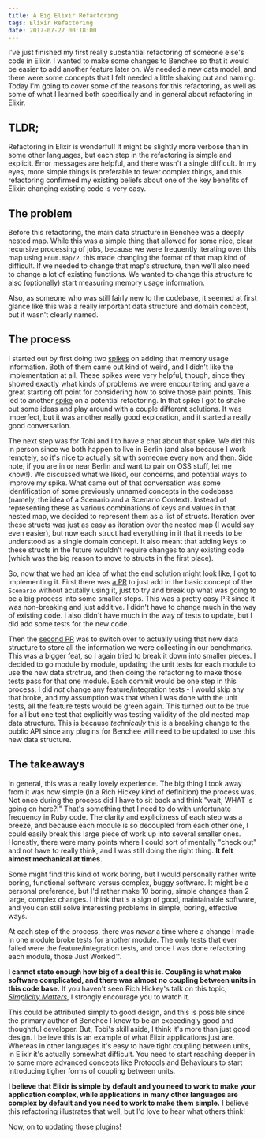 ```yaml
---
title: A Big Elixir Refactoring 
tags: Elixir Refactoring 
date: 2017-07-27 00:18:00
---
```


I've just finished my first really substantial refactoring of someone else's
code in Elixir. I wanted to make some changes to Benchee so that it would be
easier to add another feature later on. We needed a new data model, and there
were some concepts that I felt needed a little shaking out and naming.
Today I'm going to cover some of the reasons for this refactoring, as well as
some of what I learned both specifically and in general about refactoring
in Elixir.

## TLDR;

Refactoring in Elixir is wonderful! It might be slightly more verbose than in
some other languages, but each step in the refactoring is simple and explicit.
Error messages are helpful, and there wasn't a single difficult. In my eyes,
more simple things is preferable to fewer complex things, and this refactoring
confirmed my existing beliefs about one of the key benefits of Elixir: changing
existing code is very easy.

## The problem

Before this refactoring, the main data structure in Benchee was a deeply nested
map. While this was a simple thing that allowed for some nice, clear recursive
processing of jobs, because we were frequently iterating over this map using
`Enum.map/2`, this made changing the format of that map kind of difficult. If we
needed to change that map's structure, then we'll also need to change a lot of
existing functions. We wanted to change this structure to also (optionally) start
measuring memory usage information.

Also, as someone who was still fairly new to the codebase, it seemed at first
glance like this was a really important data structure and domain concept, but
it wasn't clearly named.

## The process

I started out by first doing two [spikes](https://github.com/PragTob/benchee/pull/86)
on adding that memory usage information. Both of them came out kind of weird,
and I didn't like the implementation at all. These spikes were very helpful,
though, since they showed exactly what kinds of problems we were encountering
and gave a great starting off point for considering how to solve those pain
points. This led to another [spike](https://github.com/PragTob/benchee/pull/93)
on a potential refactoring. In that spike I got to shake out some ideas and play
around with a couple different solutions. It was imperfect, but it was another
really good exploration, and it started a really good conversation.

The next step was for Tobi and I to have a chat about that spike. We did this in
person since we both happen to live in Berlin (and also because I work remotely,
so it's nice to actually sit with someone every now and then. Side note, if you
are in or near Berlin and want to pair on OSS stuff, let me know!).
We discussed what we liked, our concerns, and potential ways to improve my spike.
What came out of that conversation was some identification of some previously
unnamed concepts in the codebase (namely, the idea of a Scenario and a Scenario
Context). Instead of representing these as various combinations of keys and
values in that nested map, we decided to represent them as a list of structs.
Iteration over these structs was just as easy as iteration over the nested map
(I would say even easier), but now each struct had everything in it that it
needs to be understood as a single domain concept. It also meant that adding 
keys to these structs in the future wouldn't require changes to any existing
code (which was the big reason to move to structs in the first place).

So, now that we had an idea of what the end solution might look like, I got to
implementing it. First there was [a PR](https://github.com/PragTob/benchee/pull/95)
to just add in the basic concept of the `Scenario` without acutally using it,
just to try and break up what was going to be a big process into some smaller
steps. This was a pretty easy PR since it was non-breaking and just additive.
I didn't have to change much in the way of existing code. I also didn't have
much in the way of tests to update, but I did add some tests for the new code.

Then the [second PR](https://github.com/PragTob/benchee/pull/96) was to switch
over to actually using that new data structure to store all the information we
were collecting in our benchmarks. This was a bigger feat, so I again tried to
break it down into smaller pieces. I decided to go module by module,
updating the unit tests for each module to use the new data strctrue, and then
doing the refactoring to make those tests pass for that one module. Each commit
would be one step in this process.
I did _not_ change any feature/integration tests - I would skip any that broke,
and my assumption was that when I was done with the unit tests, all the feature
tests would be green again. This turned out to be true for all but one test that
explicitly was testing validity of the old nested map data structure. This is
because _technically_ this is a breaking change to the public API since any
plugins for Benchee will need to be updated to use this new data structure.

## The takeaways

In general, this was a really lovely experience. The big thing I took away from
it was how simple (in a Rich Hickey kind of definition) the process was. Not
once during the process did I have to sit back and think "wait, WHAT is going on
here?!" That's something that I need to do with unfortunate frequency in Ruby
code. The clarity and explicitness of each step was a breeze, and because each
module is so decoupled from each other one, I could easily break
this large piece of work up into several smaller ones. Honestly, there were many
points where I could sort of mentally "check out" and not have to really think, and I was
still doing the right thing. **It felt almost mechanical at times.**

Some might find this kind of work boring, but I would personally rather write
boring, functional software versus complex, buggy software. It might be a
personal preference, but I'd rather make 10 boring, simple changes than 2 large,
complex changes. I think that's a sign of good, maintainable software, and you
can still solve interesting problems in simple, boring, effective ways.

At each step of the process, there was _never_ a time where a change I made in
one module broke tests for another module. The only tests that ever failed were the
feature/integration tests, and once I was done refactoring each module,
those Just Worked™.

**I cannot state enough how big of a deal this is. Coupling is what make software
complicated, and there was almost no coupling between units in this code base.**
If you haven't seen Rich Hickey's talk on this topic, [_Simplicity Matters_](https://www.youtube.com/watch?v=rI8tNMsozo0),
I strongly encourage you to watch it.

This could be attributed simply to good design, and this is possible since the
primary author of Benchee I know to be an exceedingly good and thoughtful
developer. But, Tobi's skill aside, I think it's more than just good design. I
believe this is an example of what Elixir applications just are. Whereas in
other languages it's easy to have tight coupling between units, in Elixir it's
actually somewhat difficult. You need to start reaching deeper in to some more
advanced concepts like Protocols and Behaviours to start introducing tigher
forms of coupling between units.

**I believe that Elixir is simple by default and you need to work to make your
application complex, while applications in many other languages are complex by default
and you need to work to make them simple.** I believe this
refactoring illustrates that well, but I'd love to hear what others think!

Now, on to updating those plugins!

